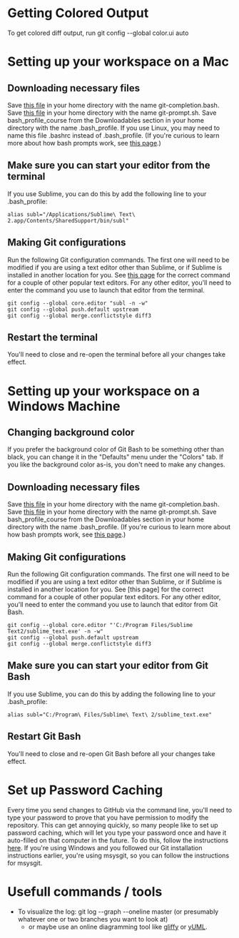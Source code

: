 # Getting Colored Output

To get colored diff output, run git config --global color.ui auto

# Setting up your workspace on a Mac

## Downloading necessary files

Save [this file](https://raw.githubusercontent.com/git/git/master/contrib/completion/git-completion.bash) in your home directory with the name git-completion.bash.
Save [this file](https://raw.githubusercontent.com/git/git/master/contrib/completion/git-prompt.sh) in your home directory with the name git-prompt.sh.
Save bash_profile_course from the Downloadables section in your home directory with the name .bash_profile. If you use Linux, you may need to name this file .bashrc instead of .bash_profile. (If you're curious to learn more about how bash prompts work, see [this page](http://www.cyberciti.biz/tips/howto-linux-unix-bash-shell-setup-prompt.html).)

## Make sure you can start your editor from the terminal

If you use Sublime, you can do this by add the following line to your .bash_profile:

	alias subl="/Applications/Sublime\ Text\ 2.app/Contents/SharedSupport/bin/subl"

## Making Git configurations

Run the following Git configuration commands. The first one will need to be modified if you are using a text editor other than Sublime, or if Sublime is installed in another location for you. See [this page](https://help.github.com/articles/associating-text-editors-with-git/) for the correct command for a couple of other popular text editors. For any other editor, you'll need to enter the command you use to launch that editor from the terminal.

	git config --global core.editor "subl -n -w"
	git config --global push.default upstream
	git config --global merge.conflictstyle diff3

## Restart the terminal

You'll need to close and re-open the terminal before all your changes take effect.

# Setting up your workspace on a Windows Machine

## Changing background color

If you prefer the background color of Git Bash to be something other than black, you can change it in the "Defaults" menu under the "Colors" tab. If you like the background color as-is, you don't need to make any changes.

## Downloading necessary files

Save [this file](https://raw.githubusercontent.com/git/git/master/contrib/completion/git-completion.bash) in your home directory with the name git-completion.bash.
Save [this file](https://raw.githubusercontent.com/git/git/master/contrib/completion/git-prompt.sh) in your home directory with the name git-prompt.sh.
Save bash_profile_course from the Downloadables section in your home directory with the name .bash_profile. (If you're curious to learn more about how bash prompts work, see [this page](https://help.github.com/articles/associating-text-editors-with-git/).)

## Making Git configurations

Run the following Git configuration commands. The first one will need to be modified if you are using a text editor other than Sublime, or if Sublime is installed in another location for you. See [this page] for the correct command for a couple of other popular text editors. For any other editor, you'll need to enter the command you use to launch that editor from Git Bash.

	git config --global core.editor "'C:/Program Files/Sublime Text2/sublime_text.exe' -n -w"
	git config --global push.default upstream
	git config --global merge.conflictstyle diff3

## Make sure you can start your editor from Git Bash

If you use Sublime, you can do this by adding the following line to your .bash_profile:

	alias subl="C:/Program\ Files/Sublime\ Text\ 2/sublime_text.exe"
	
## Restart Git Bash

You'll need to close and re-open Git Bash before all your changes take effect.

# Set up Password Caching

Every time you send changes to GitHub via the command line, you'll need to type your password to prove that you have permission to modify the repository. This can get annoying quickly, so many people like to set up password caching, which will let you type your password once and have it auto-filled on that computer in the future. To do this, follow the instructions [here](https://help.github.com/articles/caching-your-github-password-in-git). If you're using Windows and you followed our Git installation instructions earlier, you're using msysgit, so you can follow the instructions for msysgit.

# Usefull commands / tools

- To visualize the log: git log --graph --oneline master (or presumably whatever one or two branches you want to look at)
	-  or maybe use an online diagramming tool like [gliffy](https://www.gliffy.com/) or [yUML](http://yuml.me/diagram/activity/draw). 
